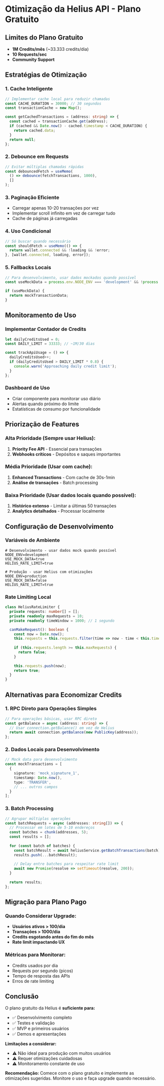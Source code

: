 # Otimização da Helius API - Plano Gratuito

## Limites do Plano Gratuito
- **1M Credits/mês** (~33.333 credits/dia)
- **10 Requests/sec**
- **Community Support**

## Estratégias de Otimização

### 1. **Cache Inteligente**
```typescript
// Implementar cache local para reduzir chamadas
const CACHE_DURATION = 30000; // 30 segundos
const transactionCache = new Map();

const getCachedTransactions = (address: string) => {
  const cached = transactionCache.get(address);
  if (cached && Date.now() - cached.timestamp < CACHE_DURATION) {
    return cached.data;
  }
  return null;
};
```

### 2. **Debounce em Requests**
```typescript
// Evitar múltiplas chamadas rápidas
const debouncedFetch = useMemo(
  () => debounce(fetchTransactions, 1000),
  []
);
```

### 3. **Paginação Eficiente**
- Carregar apenas 10-20 transações por vez
- Implementar scroll infinito em vez de carregar tudo
- Cache de páginas já carregadas

### 4. **Uso Condicional**
```typescript
// Só buscar quando necessário
const shouldFetch = useMemo(() => {
  return wallet.connected && !loading && !error;
}, [wallet.connected, loading, error]);
```

### 5. **Fallbacks Locais**
```typescript
// Para desenvolvimento, usar dados mockados quando possível
const useMockData = process.env.NODE_ENV === 'development' && !process.env.HELIUS_API_KEY;

if (useMockData) {
  return mockTransactionData;
}
```

## Monitoramento de Uso

### Implementar Contador de Credits
```typescript
let dailyCreditsUsed = 0;
const DAILY_LIMIT = 33333; // ~1M/30 dias

const trackApiUsage = () => {
  dailyCreditsUsed++;
  if (dailyCreditsUsed > DAILY_LIMIT * 0.8) {
    console.warn('Approaching daily credit limit');
  }
};
```

### Dashboard de Uso
- Criar componente para monitorar uso diário
- Alertas quando próximo do limite
- Estatísticas de consumo por funcionalidade

## Priorização de Features

### **Alta Prioridade (Sempre usar Helius):**
1. **Priority Fee API** - Essencial para transações
2. **Webhooks críticos** - Depósitos e saques importantes

### **Média Prioridade (Usar com cache):**
1. **Enhanced Transactions** - Com cache de 30s-1min
2. **Análise de transações** - Batch processing

### **Baixa Prioridade (Usar dados locais quando possível):**
1. **Histórico extenso** - Limitar a últimas 50 transações
2. **Analytics detalhados** - Processar localmente

## Configuração de Desenvolvimento

### Variáveis de Ambiente
```env
# Desenvolvimento - usar dados mock quando possível
NODE_ENV=development
USE_MOCK_DATA=true
HELIUS_RATE_LIMIT=true

# Produção - usar Helius com otimizações
NODE_ENV=production
USE_MOCK_DATA=false
HELIUS_RATE_LIMIT=true
```

### Rate Limiting Local
```typescript
class HeliusRateLimiter {
  private requests: number[] = [];
  private readonly maxRequests = 10;
  private readonly timeWindow = 1000; // 1 segundo

  canMakeRequest(): boolean {
    const now = Date.now();
    this.requests = this.requests.filter(time => now - time < this.timeWindow);
    
    if (this.requests.length >= this.maxRequests) {
      return false;
    }
    
    this.requests.push(now);
    return true;
  }
}
```

## Alternativas para Economizar Credits

### 1. **RPC Direto para Operações Simples**
```typescript
// Para operações básicas, usar RPC direto
const getBalance = async (address: string) => {
  // Usar connection.getBalance() em vez de Helius
  return await connection.getBalance(new PublicKey(address));
};
```

### 2. **Dados Locais para Desenvolvimento**
```typescript
// Mock data para desenvolvimento
const mockTransactions = [
  {
    signature: 'mock_signature_1',
    timestamp: Date.now(),
    type: 'TRANSFER',
    // ... outros campos
  }
];
```

### 3. **Batch Processing**
```typescript
// Agrupar múltiplas operações
const batchRequests = async (addresses: string[]) => {
  // Processar em lotes de 5-10 endereços
  const batches = chunk(addresses, 5);
  const results = [];
  
  for (const batch of batches) {
    const batchResult = await heliusService.getBatchTransactions(batch);
    results.push(...batchResult);
    
    // Delay entre batches para respeitar rate limit
    await new Promise(resolve => setTimeout(resolve, 200));
  }
  
  return results;
};
```

## Migração para Plano Pago

### Quando Considerar Upgrade:
- **Usuários ativos > 100/dia**
- **Transações > 1000/dia**
- **Credits esgotando antes do fim do mês**
- **Rate limit impactando UX**

### Métricas para Monitorar:
- Credits usados por dia
- Requests por segundo (picos)
- Tempo de resposta das APIs
- Erros de rate limiting

## Conclusão

O plano gratuito da Helius é **suficiente para:**
- ✅ Desenvolvimento completo
- ✅ Testes e validação
- ✅ MVP e primeiros usuários
- ✅ Demos e apresentações

**Limitações a considerar:**
- ⚠️ Não ideal para produção com muitos usuários
- ⚠️ Requer otimizações cuidadosas
- ⚠️ Monitoramento constante de uso

**Recomendação:** Comece com o plano gratuito e implemente as otimizações sugeridas. Monitore o uso e faça upgrade quando necessário.